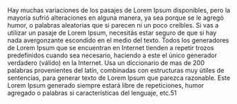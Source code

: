 Hay muchas variaciones de los pasajes de Lorem Ipsum disponibles, pero la mayoría sufrió 
alteraciones en alguna manera, ya sea porque se le agregó humor, o palabras aleatorias 
que si parecen ni un poco creíbles. Si vas a utilizar un pasaje de Lorem Ipsum, necesitás 
estar seguro de que si hay nada avergonzante escondido en el medio del texto. Todos los
 generadores de Lorem Ipsum que se encuentran en Internet tienden a repetir trozos 
 predefinidos cuando sea necesario, haciendo a este el único generador verdadero (válido)
  en la Internet. Usa un diccionario de mas de 200 palabras provenientes del latín, 
  combinadas con estructuras muy útiles de sentencias, para generar texto de Lorem 
  Ipsum que parezca razonable. Este Lorem Ipsum generado siempre estará libre de repeticiones,
   humor agregado o palabras si características del lenguaje, etc.51